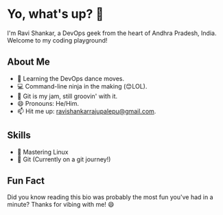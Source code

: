# Yo, what's up? 👋

I'm Ravi Shankar, a DevOps geek from the heart of Andhra Pradesh, India. Welcome to my coding playground!

## About Me

- 🌱 Learning the DevOps dance moves.
- 💻 Command-line ninja in the making (😊LOL).
- 🔧 Git is my jam, still groovin' with it.
- 😄 Pronouns: He/Him.
- 📫 Hit me up: ravishankarrajupalepu@gmail.com.

## Skills

- 🐧 Mastering Linux
- 🔄 Git (Currently on a git journey!)

## Fun Fact

Did you know reading this bio was probably the most fun you've had in a minute? Thanks for vibing with me! 😄
